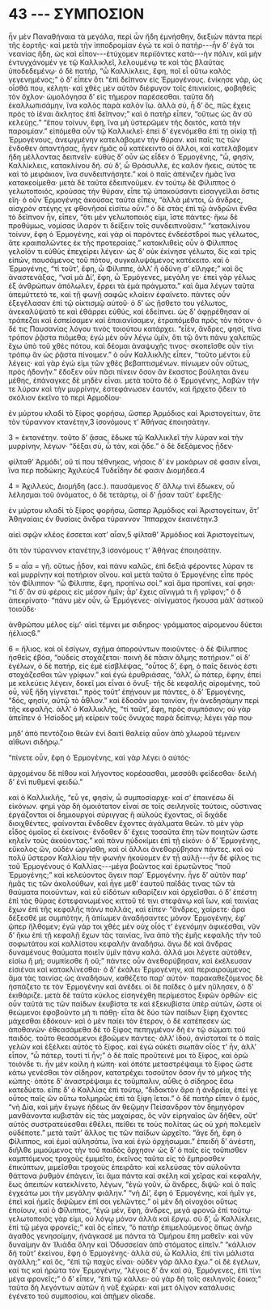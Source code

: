 
# 43 --- ΣΥΜΠΟΣΙΟΝ

ἦν μὲν Παναθήναια τὰ μεγάλα, περὶ ὧν ἤδη ἐμνήσθην,
διεξιὼν πάντα περὶ τῆς ἑορτῆς· καὶ μετὰ τὴν
ἱπποδρομίαν ἐγώ τε καὶ ὁ πατὴρ---ἦν δ’ ἐγἀ τοι
νεανίας ἤδη, ὡς καὶ εἶπον---ἐτύχομεν περιϊόντες κατὰ---ὴν
πόλιν, καὶ μὴν ἐντυγχάνομέν γε τῷ Καλλικλεῖ,
λελουμένῳ τε καὶ τὰς βλαύτας ὑποδεδεμένῳ· ὁ δὲ
πατήρ, “ὦ Καλλίκλεις, ἔφη, ποῖ εἶ οὕτω καλὸς
γεγενημένος;” ὁ δ’ εἶπεν ὅτι “ἐπὶ δεῖπνον εἰς
Ἑρμογένους. ἐνίκησε γάρ, ὡς οἶσθά που, κέλητι·
καὶ χθὲς μὲν αὐτὸν διέφυγον τοῖς ἐπινικίοις, φοβηθεὶς
τὸν ὄχλον· ὡμολόγησα δ’ εἰς τήμερον παρέσεσθαι.
ταῦτα δὴ ἐκαλλωπισάμην, ἵνα καλὸς παρὰ καλὸν ἴω.
ὰλλὰ σύ, ἦ δ’ ὅς, πῶς ἔχεις πρὸς τὸ ἰέναι ἄκλητος
ἐπὶ δεῖπνον;” καὶ ὁ πατὴρ εἶπεν, “οὕτως ὡς ἂν σὺ
κελεύῃς.” “ἕπου τοίνυν, ἔφη, ἵνα μὴ ὑστερῶμεν τῆς
δαιτός, κατὰ τὴν παροιμίαν.” εἱπόμεθα οὖν τῷ
Καλλικλεῖ· ἐπεὶ δ’ ἐγενόμεθα ἐπὶ τῃ οἰκίᾳ τῇ 
Ἑρμογένους, ἀνεῳγμένην κατελάβομεν τὴν θύραν.
καὶ παῖς τις τῶν ἔνδοθεν ἀπαντήσας, ἦγεν ἡμᾶς οὗ
κατέκειντο οἱ ἄλλοι, καὶ κατελάβομεν ἤδη μέλλοντας
δειπνεῖν· εὐθὺς δ’ οὖν ὡς εἶδεν ὁ Ἑρμογένης, “ὦ,
φησίν, Καλλίκλεις, κατακλίνου δή. σὺ δ’, ὦ Θράσυλλε,
ἐς καλὸν ἥκεις, αὐτός τε καὶ τὸ μειράκιον, ἵνα συνδειπνήσητε.”
καὶ ὁ παῖς ἀπένιζεν ἡμᾶς ἵνα κατακεοίμεθα·
μετὰ δὲ ταῦτα ἐδειπνοῦμεν. ἐν τούτῳ δὲ
Φίλιππος ὁ γελωτοποιός, κρούσας τὴν θύραν, εἶπε τῷ
ὑπακούσαντι εἰσαγγεῖλαι ὅστις εἴη· ὁ οὖν Ἑρμογένης
ἀκούσας ταῦτα εἶπεν, “ἀλλὰ μέντοι, ὦ ἄνδρες, αἰσχρὸν
στέγης γε φθονῆσαί εἰσίτω οὖν.” ὁ δὲ στὰς ἐπὶ
τῷ ἀνδρῶνι ἔνθα τὸ δεῖπνον ἦν, εἶπεν, “ὅτι μὲν
γελωτοποιός εἰμι, ἴστε πάντες· ἤκω δὲ προθύμως,
νομίσας ἱλαρόν τι δείξειν τοῖς συνδειπνοῦσιν.” “κατακλίνου
τοίνυν, ἔφη ὁ Ἑρμογένης, καὶ γὰρ οἱ παρόντες
ἐνδεέστδροί πως γέλωτος, ἅτε κραιπαλῶντες ἐκ τῆς
προτεραίας.” κατακλιθεὶς οὖν ὁ Φίλιππος γελοῖόν τι
εὐθὺς ἐπεχείρει λέγειν· ὡς δ’ οὐκ ἐκίνησε γέλωτα,
δὶς καὶ τρὶς εἰπών, παυσάμενος τοῦ πότου, συγκαλυψάμενος
κατέκειτο. καὶ ὁ Ἑρμογένης, “τί τοῦτ’,
ἔφη, ὦ Φίλιππε, ἀλλ’ ἢ ὀδύνη σ’ εἴληφε;” καὶ
ὃς ἀναστενάξας, “ναὶ μὰ Δί’, ἔφη, ὦ Ἑρμόγενες,
μεγάλη γε· ἐπεὶ γὰρ γέλως ἐξ ἀνθρώπων ἀπόλωλεν,
ἔρρει τὰ ἐμὰ πράγματα.” καὶ ἅμα λέγων ταῦτα
ἀπεμύττετό τε, καὶ τῇ φωνῇ σαφῶς κλαίειν ἐφαίνετο.
πάντες οὖν ἐξεγέλασαν ἐπὶ τῷ οἰκτισμῷ αὐτοῦ· ὁ δ’
ὡς ᾔσθετο του γέλωτος, ἀνεκαλύψατό τε καὶ ἐθάρρει
εὐθύς, καὶ ἐδείπνει.
ὡς δ’ ἀφῃρέθησαν αἱ τράπεζαι καὶ ἐσπείσαμεν καὶ
ἐπαιανίσαμεν, ἐτραπόμεθα πρὸς τὸν πότον· ὁ δέ τις
Παυσανίας λόγου τινὸς τοιούτου κατάρχει. “εἶἑν,
ἄνδρες, φησί, τίνα τρόπον ῥᾷστα πιόμεθα; ἐγὼ μὲν
οὖν λέγω ὑμῖν, ὅτι τῷ ὄντι πάνυ χαλεπῶς ἔχω ὑπὸ 
τοῦ χθὲς πότου, καὶ δέομαι ἀναψυχῆς τινος· σκοπεῖσθε
οὖν τίνι τρόπῳ ἂν ὡς ῥᾷστα πίνοιμεν.” ὁ
οὖν Καλλικλῆς εἶπεν, “τοῦτο μέντοι εὖ λέγεις· καὶ
γὰρ ἐγώ εἰμι τῶν χθὲς βεβαπτισμένων. πίνωμεν οὖν
οὕτως, πρὸς ἡδονήν.”
ἔδοξεν οὖν πᾶσι πίνειν ὅσον ἂν ἕκαστος βούληται
ἄνευ μέθης, ἐπάναγκες δὲ μηδὲν εἶναι. μετὰ τοῦτο δὲ
ὁ Ἑρμογένης, λαβὼν τήν τε λύραν καὶ τὴν μυρρίνην,
ἐστεφάνωσεν ἑαυτόν, καὶ ἤρχετο ᾄδειν τὸ σκόλιον
ἐκεῖνο τὸ περὶ Ἀρμοδίου·


ἐν μύρτου κλαδὶ τὸ ξίφος φορήσω,
ὥσπερ Ἁρμόδιος καὶ Ἀριστογείτων,
ὅτε τὸν τύραννον κτανέτην,3
ἰσονόμους τ’ Ἀθήνας ἐποιησάτην.

3 = ἐκτανέτην.
τοῦτο δ’ ᾄσας, ἔδωκε τῷ Καλλικλεῖ τὴν λύραν καὶ
τὴν μυρρίνην, λέγων· “δέξαι σύ, ὦ τάν, καὶ ᾆδε.”
ὁ δὲ δεξάμενος ᾖδεν·

φίλταθ’ Ἁρμόδι’, οὔ τί που τέθνηκας,
νήσοις δ’ ἐν μακάρων σέ φασιν εἶναι,
ἵνα περ ποδώκης Ἀχιλεὺς4
Τυδεΐδην δέ φασιν Διομήδεα.4

4 = Ἀχιλλεύς, Διομήδη (acc.).
παυσάμενος δ’ ἄλλῳ τινὶ ἔδωκεν, οὗ λέλησμαι τοῦ
ὀνόματος, ὁ δὲ τετάρτῳ, οἱ δ’ ᾖσαν ταῦτ’ ἐφεξῆς·

ἐν μύρτου κλαδὶ τὸ ξίφος φορήσω,
ὥσπερ Ἁρμόδιος καὶ Ἀριστογείτων,
ὅτ’ Ἀθηναίαις ἐν θυσίαις
ἄνδρα τύραννον Ἵππαρχον ἐκαινέτην.3


αἰεὶ σφῷν κλέος ἔσσεται κατ’ αἶαν,5
φίλταθ’ Ἁρμόδιος καὶ Ἀριστογείτων,

ὅτι τὸν τύραννον κτανέτην,3
ἰσονόμους τ’ Ἀθήνας ἐποιησάτην.

5 = αἶα = γῆ.
οὕτως ᾖδον, καὶ πάνυ καλῶς, ἐπὶ δεξιὰ φέροντες
λύραν τε καὶ μυρρίνην καὶ ποτήριον οἴνου. καὶ μετὰ
ταῦτα ὁ Ἑρμογένης εἶπε πρὸς τὸν Φίλιππον· “ὦ
Φίλιππε, ἔφη, προπίνω σοί.” καὶ ἅμα προπίνει, καί
φησι· “τί δ’ ἂν σὺ φέροις εἰς μέσον ἡμῖν; ἆρ’
ἔχεις αἴνιγμά τι ἢ γρῖφον;” ὁ δ ἀπεκρίνατο·
“πάνυ μὲν οὖν, ὦ Ἑρμόγενες· αἰνίγματος ἤκουσα
μάλ’ ἀστικοῦ τοιοῦδε·

ἀνθρώπου μέλος εἰμ’· αἰεὶ τέμνει με σιδηρος·
γράμματος αἰρομενου δύεται ἠέλιος6.”

6 = ἥλιος.
καὶ οἳ ἐσίγων, σχῆμα ἀπορούντων ποιοῦντες· ὁ δὲ
Φίλιππος ἡσθεὶς ἐβόα, “οὐδεὶς στοχάζεται· ποινὴ
δὲ πᾶσιν ἅλμης ποτήριον.” οἱ δ’ ἐγέλων, ὁ δὲ πατήρ,
εἰς ἐμὲ εἰσβλέψας, “οὗτος δ’, ἔφη, ὁ παῖς δεινός ἐστι
στοχάζεσθαι τῶν γρίφων.” καὶ ἐγὼ ἐρυθριάσας,
“ἀλλ’, ὦ πάτερ, ἔφην, ἐπεί με κελεύεις λέγειν, δοκεῖ
μοι εἶναι ὁ ὄνυξ· τῆς δὲ κεφαλῆς αἰρομένης, τοῦ οὖ,
νὺξ ἤδη γίγνεται.” πρὸς τοῦτ’ ἐπῄνουν με πάντες,
ὁ δ’ Ἑρμογένης, “δός, φησίν, αὐτῷ τὸ ἆθλον.” καὶ
ἔδοσάν μοι ταινίαν, ἣν ἀνεδησάμην περὶ τῆς κεφαλῆς.
ἀλλ’ ὁ Καλλικλῆς, “τί ταῦτ’, ἔφη, πρὸς συμπόσιον;
οὐ γὰρ ἀπεῖπεν ὁ Ἡσίοδος μὴ κείρειν τοὺς ὄνυχας
παρὰ δείπνῳ; λέγει γὰρ που·

μηδ’ ἀπὸ πεντόζοιο θεῶν ἐνὶ δαιτὶ θαλείᾳ
αὖον ἀπὸ χλωροῦ τέμνειν αἴθωνι σιδήρῳ.”

“πίνετε οὖν, ἔφη ὁ Ἑρμογένης, καὶ γὰρ λέγει ὁ αὐτός·

ἀρχομένου δὲ πίθου καὶ λήγοντος κορέσασθαι,
μεσσόθι φείδεσθαι· δειλὴ δ’ ἐνὶ πυθμενί φειδώ.”


καὶ ὁ Καλλικλῆς, “εὖ γε, φησίν, ὦ συμποσίαρχε·
καί σ’ ἐπαινέσω δί εἰκόνων. φημὶ γὰρ δὴ ὁμοιότατον
εἶναί σε τοῖς σειληνοῖς τούτοις, οὕστινας ἐργάζονται οἱ
δημιουργοὶ σύριγγας ἢ αὐλοὺς ἔχοντας, οἳ διχάδε
διοιχθέντες, φαίνονται ἔνδοθεν ἔχοντες ἀγάλματα θεῶν.
τὸ μὲν γὰρ εἶδος ὁμοῖος εἶ ἐκείνοις· ἔνδοθεν δ’ ἔχεις
τοσαῦτα ἔπη τῶν ποιητῶν ὥστε κηλεῖν τοὺς ἀκούοντας.”
καὶ πάνυ ηὐδοκίμει ἐπὶ τῇ εἰκόνι· ὁ δ’
Ἑρμογένης, εὔκολος ὤν, οὐδὲν ὠργίσθη, καὶ οἱ ἄλλοι
ἀνεθορύβησαν πάντες.
καὶ οὐ πολὺ ὕστερον Καλλίου τὴν φωνὴν ἡκούομεν
ἐν τᾖ αὐλῇ---ἦν δὲ φίλος τις τοῦ Ἑρμογένους
ὁ Καλλίας---μέγα βοῶντος καὶ ἐρωτῶντος “ποῦ
Ἑρμογένης;” καὶ κελεύοντος ἄγειν παρ’ Ἑρμογένην.
ἦγε δ’ αὐτὸν παρ’ ἡμᾶς τις τῶν ἀκολούθων, καὶ ἦγε
μεθ’ ἑαυτοῦ παῖδάς τινας τῶν τὰ θαύματα ποιούντων,
καὶ εὖ εἰδότων κιθαρίζειν καὶ ὀρχεῖσθαι. ὁ δ’ ἐπέστη
ἐπὶ τὰς θύρας ἐστεφανωμένος κιττοῦ τέ τινι στεφάνῳ
καὶ ἴων, καὶ ταινίας ἔχων ἐπὶ τῆς κεφαλῆς πάνυ
πολλάς, καὶ εἶπεν· “ἄνδρες, χαίρετε· ἆρα δέξεσθέ με
συμπότην, ἢ ἀπίωμεν ἀναδήσαντες μόνον Ἑρμογένην,
ἐφ’ ῷπερ ἤλθομεν; ἐγὼ γάρ τοι χθές μὲν οὐχ οἷός
τ’ ἐγενόμην ἀφικέσθαι, νῦν δ’ ἤκω ἐπὶ τῇ κεφαλῇ
ἔχων τὰς ταινίας, ἵνα ἀπὸ τῆς ἐμῆς κεφαλῆς τὴν τοῦ
σοφωτάτου καὶ καλλίστου κεφαλὴν ἀναδήσω. ἄγω δὲ
καὶ ἄνδρας δυναμένους θαύματα ποιεῖν ὑμῖν πάνυ
καλά. ἀλλά μοι λέγετε αὐτόθεν, εἰσίω ἢ μή;
συμπίεσθε ἢ οὔ;”
πάντες οὖν ἀνεθορύβησαν, καὶ ἐκέλευσαν εἰσιέναι
καὶ κατακλίνεσθαι· ὁ δ’ ἐκάλει Ἑρμογένην, καὶ
περιαιρούμενος ἅμα τὰς ταινίας ὡς ἀναδήσων, καθέζετο
παρ’ αὐτόν· παρακαθεζόμενος δὲ ἠσπάζετο τε τὸν
Ἑρμογένην καὶ ἀνέδει. οἱ δὲ παῖδες ὁ μέν ηὔλησεν,
ὁ δ’ ἐκιθάριζε. μετὰ δὲ ταῦτα κύκλος εἰσηνέχθη περίμεστος 
ξιφῶν ὀρθῶν· εἰς οὖν ταῦτά τις τῶν παίδων
ἐκυβίστα τε καὶ ἐξεκυβίστα ὑπὲρ αὐτῶν, ὥστε οἱ
θεώμενοι ἐφοβοῦντο μή τι πάθῃ· εἶτα δὲ δύο τῶν
παίδων ξίφη ἔχοντες μάχεσθαι ἐδόκουν· καὶ ὁ μὲν
παίει τὸν ἕτερον, ὁ δὲ κατέπεσεν ὡς ἀποθανών·
ἐθεασάμεθα δὲ τὸ ξίφος πεπηγμένον δὴ ἐν τῷ σώματι
τοῦ παιδός. τοῦτο θεασάμενοι ἐβοῶμεν πάντες· ἀλλ’
ἰδού, ἀνίσταταί τε ὁ παῖς γελῶν καὶ ἐξέλκει αὐτὸς
τὸ ξίφος. καὶ ἐγὼ οὐκέτι σιωπᾶν οἷός τ’ ἦν, ἀλλ’
εἶπον, “ὦ πάτερ, τουτὶ τί ἦν;” ὁ δὲ παῖς προὔτεινέ
μοι τὸ ξίφος, καὶ ὁρῶ τοιόνδε τι. ἦν μὲν κοίλη ἡ
κώπη· καὶ ὁπότε μεταστρέψαιμι τὸ ξίφος ὥστε κάτω
γενέσθαι τὸν σίδηρον, κατατρέχει τοσοῦτον ὅσον ἦν
τὸ μῆκος τῆς κώπης· ὁπότε δ’ ἀναστρέψαιμι ἐς
τοὔμπαλιν, αὖθις ὁ σίδηρος ἔσω κατεδύετο.
εἶπε δ’ ὁ Καλλίας ἐπὶ τούτῳ, “διδακτὸν ἄρα ἡ
ἀνδρεία, ἐπεί γε οὗτος παῖς ὢν οὕτω τολμηρῶς ἐπὶ
τὰ ξίφη ἵεται.” ὁ δἔ πατὴρ εἶπεν ὁ ἐμός, “νὴ Δία,
καὶ μὴν ἔγωγε ἡδέως ἂν θεῷμην Πείσανδρον τὸν
δημηγόρον μανθάνοντα κυβιστᾶν εἰς τὰς μαχαίρας, ὃς
νῦν εἰρηναῖος ὢν δῆθεν, οὔτ’ αὐτὸς συστρατεύεσθαι
ἐθέλει, πείθει τε τοὺς πολίτας ὡς οὐ χρὴ πολεμεῖν
οὐδέποτε.” μετὰ ταῦτ’ ἄλλος τις τῶν παίδων ὠρχεῖτο.
“ἄγε δή, ἔφη ὁ Φίλιππος, καὶ ἐμοὶ αὐλησάτω, ἵνα
καὶ ἐγὼ ὀρχήσωμαι.” ἐπειδὴ δ’ ἀνέστη, διῆλθε μιμούμενος
τὴν τοῦ παιδὸς ὄρχησιν· ὡς δ’ ὁ παῖς εἰς
τοὔπισθεν καμπτόμενος τροχοὺς ἐμιμεῖτο, ἐκεῖνος ταῦτα
εἰς τὸ ἔμπροσθεν ἐπικύπτων, μιμεῖσθαι τροχοὺς ἐπειρᾶτο·
καὶ κελεύσας τὸν αὐλοῦντα θάττονα ῥυθμὸν ἐπάγειν,
ἵει ἅμα πάντα καὶ σκέλη καὶ χεῖρας καὶ κεφαλήν, ἕως
ἀπειπὼν κατεκλίνετο, λέγων, “ἐγὼ γοῦν, ὦ ἄνδρες,
διψῶ· καὶ ὁ παῖς ἐγχεάτω μοι τὴν μεγάλην φιάλην.”
“νὴ Δί’, ἔφη ὁ Ἑρμογένης, καὶ ἡμῖν γε, ἐπεὶ καὶ
ἡμεῖς διψῶμεν ἐπί σοι γελῶντες.” οἱ μὲν δὴ οἰνοχόοι 
οὕτως ἐποίουν, καὶ ὁ Φίλιππος, “ἐγὼ μέν, ἔφη, ἄνδρες,
μεγὰ φρονῶ ἐπὶ τούτῳ· γελωτοποιὸς γὰρ εἰμι, οὐ
λόγῳ μόνον ἀλλὰ καὶ ἔργῳ. σὺ δ’, ὦ Καλλίκλεις,
ἐπὶ τῷ μέγα φρονεῖς;” καὶ ὃς εἶπεν, “ὁ πατὴρ
ἐπιμελούμενος ὅπως ἀνὴρ ἀγαθὸς γενησοίμην, ἡνάγκασέ
με πάντα τὰ Ὁμήρου ἔπη μαθεῖν· καὶ νῦν δυναίμην
ἂν Ἰλιάδα ὅλην καὶ Ὀδυσσείαν ἀπὸ στόματος εἰπεῖν.”
“κάλλιον δὴ τοῦτ’ ἐκείνου, ἔφη ὁ Ἑρμογένης· ἀλλὰ
σύ, ὦ Καλλία, ἐπὶ τίνι μάλιστα ἀγάλλη;” καὶ ὅς,
“ἐπὶ τῷ παχὺς εἶναι· οὐδὲν γὰρ ἄλλο ἔχω.” οἱ δὲ
ἐγέλων, καί τις καὶ ἠρώτα τὸν Ἑρμογένην, “λέγοις
δ’ ἂν καὶ σύ, Ἑρμόγενες, ἐπὶ τίνι μέγα φρονεῖς;”
ὁ δ’ εἶπεν, “ἐπὶ τῷ κάλλει· οὐ γὰρ δὴ τοῖς σειληνοῖς
ἔοικα;”
ταῦτα δὴ λεγόντων αὐτῶν ἡ νὺξ ἐχώρει· καὶ
μετ ὀλίγον κατάλυσις ἐγένετο τοῦ συμποσίου, καὶ
ἀπῇμεν οἴκαδε.
